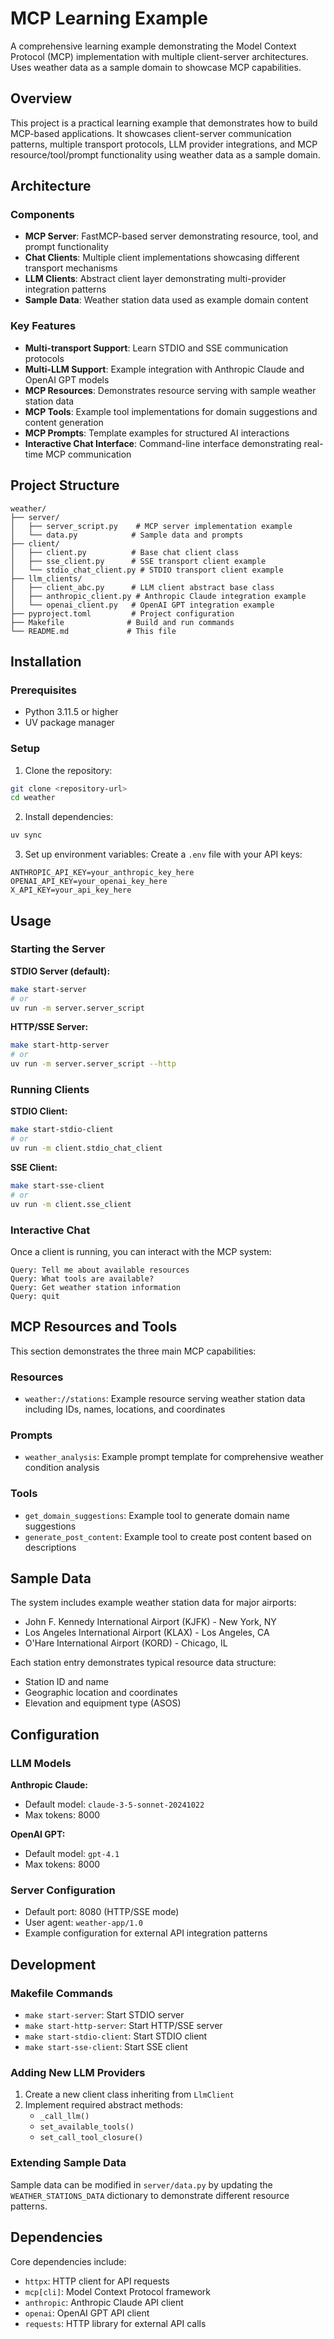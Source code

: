 # MCP Learning Example

A comprehensive learning example demonstrating the Model Context Protocol (MCP) implementation with multiple client-server architectures. Uses weather data as a sample domain to showcase MCP capabilities.

## Overview

This project is a practical learning example that demonstrates how to build MCP-based applications. It showcases client-server communication patterns, multiple transport protocols, LLM provider integrations, and MCP resource/tool/prompt functionality using weather data as a sample domain.

## Architecture

### Components

- **MCP Server**: FastMCP-based server demonstrating resource, tool, and prompt functionality
- **Chat Clients**: Multiple client implementations showcasing different transport mechanisms
- **LLM Clients**: Abstract client layer demonstrating multi-provider integration patterns
- **Sample Data**: Weather station data used as example domain content

### Key Features

- **Multi-transport Support**: Learn STDIO and SSE communication protocols
- **Multi-LLM Support**: Example integration with Anthropic Claude and OpenAI GPT models
- **MCP Resources**: Demonstrates resource serving with sample weather station data
- **MCP Tools**: Example tool implementations for domain suggestions and content generation
- **MCP Prompts**: Template examples for structured AI interactions
- **Interactive Chat Interface**: Command-line interface demonstrating real-time MCP communication

## Project Structure

```
weather/
├── server/
│   ├── server_script.py    # MCP server implementation example
│   └── data.py            # Sample data and prompts
├── client/
│   ├── client.py          # Base chat client class
│   ├── sse_client.py      # SSE transport client example
│   └── stdio_chat_client.py # STDIO transport client example
├── llm_clients/
│   ├── client_abc.py      # LLM client abstract base class
│   ├── anthropic_client.py # Anthropic Claude integration example
│   └── openai_client.py   # OpenAI GPT integration example
├── pyproject.toml         # Project configuration
├── Makefile              # Build and run commands
└── README.md             # This file
```

## Installation

### Prerequisites

- Python 3.11.5 or higher
- UV package manager

### Setup

1. Clone the repository:
```bash
git clone <repository-url>
cd weather
```

2. Install dependencies:
```bash
uv sync
```

3. Set up environment variables:
Create a `.env` file with your API keys:
```env
ANTHROPIC_API_KEY=your_anthropic_key_here
OPENAI_API_KEY=your_openai_key_here
X_API_KEY=your_api_key_here
```

## Usage

### Starting the Server

**STDIO Server (default):**
```bash
make start-server
# or
uv run -m server.server_script
```

**HTTP/SSE Server:**
```bash
make start-http-server
# or
uv run -m server.server_script --http
```

### Running Clients

**STDIO Client:**
```bash
make start-stdio-client
# or
uv run -m client.stdio_chat_client
```

**SSE Client:**
```bash
make start-sse-client
# or
uv run -m client.sse_client
```

### Interactive Chat

Once a client is running, you can interact with the MCP system:

```
Query: Tell me about available resources
Query: What tools are available?
Query: Get weather station information
Query: quit
```

## MCP Resources and Tools

This section demonstrates the three main MCP capabilities:

### Resources

- `weather://stations`: Example resource serving weather station data including IDs, names, locations, and coordinates

### Prompts

- `weather_analysis`: Example prompt template for comprehensive weather condition analysis

### Tools

- `get_domain_suggestions`: Example tool to generate domain name suggestions
- `generate_post_content`: Example tool to create post content based on descriptions

## Sample Data

The system includes example weather station data for major airports:
- John F. Kennedy International Airport (KJFK) - New York, NY
- Los Angeles International Airport (KLAX) - Los Angeles, CA
- O'Hare International Airport (KORD) - Chicago, IL

Each station entry demonstrates typical resource data structure:
- Station ID and name
- Geographic location and coordinates
- Elevation and equipment type (ASOS)

## Configuration

### LLM Models

**Anthropic Claude:**
- Default model: `claude-3-5-sonnet-20241022`
- Max tokens: 8000

**OpenAI GPT:**
- Default model: `gpt-4.1`
- Max tokens: 8000

### Server Configuration

- Default port: 8080 (HTTP/SSE mode)
- User agent: `weather-app/1.0`
- Example configuration for external API integration patterns

## Development

### Makefile Commands

- `make start-server`: Start STDIO server
- `make start-http-server`: Start HTTP/SSE server
- `make start-stdio-client`: Start STDIO client
- `make start-sse-client`: Start SSE client

### Adding New LLM Providers

1. Create a new client class inheriting from `LlmClient`
2. Implement required abstract methods:
   - `_call_llm()`
   - `set_available_tools()`
   - `set_call_tool_closure()`

### Extending Sample Data

Sample data can be modified in `server/data.py` by updating the `WEATHER_STATIONS_DATA` dictionary to demonstrate different resource patterns.

## Dependencies

Core dependencies include:
- `httpx`: HTTP client for API requests
- `mcp[cli]`: Model Context Protocol framework
- `anthropic`: Anthropic Claude API client
- `openai`: OpenAI GPT API client
- `requests`: HTTP library for external API calls
